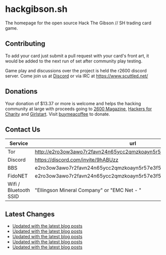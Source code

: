 # hackgibson.sh
The homepage for the open source Hack The Gibson // SH trading card game.


## Contributing

To add your card just submit a pull request with your card's front art, it would be added to the next run of set after community play testing.

Game play and discussions over the project is held the r2600 discord server. Come join us at [Discord](https://discord.com/invite/9hABUzz) or via IRC at https://www.scuttled.net/


## Donations

Your donation of $13.37 or more is welcome and helps the hacking community at large with proceeds going to [2600 Magazine](https://2600.com/), [Hackers for Charity](https://hackersforcharity.org) and [Girlstart](https://girlstart.org).  Visit [buymeacoffee](https://www.buymeacoffee.com/hackgibson.sh) to donate.


## Contact Us

Service | url
-|-
Tor | http://e2ro3ow3awo7r2favn24n65ycc2qmzkoayn5r57e3f56nvjwdcgg32ad.onion
Discord | https://discord.com/invite/9hABUzz
BBS | e2ro3ow3awo7r2favn24n65ycc2qmzkoayn5r57e3f56nvjwdcgg32ad.onion:23
FidoNET | e2ro3ow3awo7r2favn24n65ycc2qmzkoayn5r57e3f56nvjwdcgg32ad.onion:24554
Wifi / Bluetooth SSID | "Ellingson Mineral Company" or "EMC Net - <fidonet address>"

## Latest Changes
<!-- BLOG-POST-LIST:START -->
- [Updated with the latest blog posts](https://github.com/DFW2600/hackgibson.sh/commit/5ae19af81721d58efe58389e1aa1b4d80ec8d969)
- [Updated with the latest blog posts](https://github.com/DFW2600/hackgibson.sh/commit/f1ec2deab95120805442602b8d479b1374c9a35d)
- [Updated with the latest blog posts](https://github.com/DFW2600/hackgibson.sh/commit/843e7bb0c01e9ef320f804e93e1786e8a55072ed)
- [Updated with the latest blog posts](https://github.com/DFW2600/hackgibson.sh/commit/9bcd03f420d19d557a9c7aff4a38435aab004f52)
- [Updated with the latest blog posts](https://github.com/DFW2600/hackgibson.sh/commit/6977bfd9ee03c45dc6ac383c867cd552a343c288)
<!-- BLOG-POST-LIST:END -->
